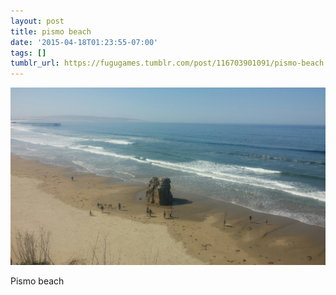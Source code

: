 ```yaml
---
layout: post
title: pismo beach
date: '2015-04-18T01:23:55-07:00'
tags: []
tumblr_url: https://fugugames.tumblr.com/post/116703901091/pismo-beach
---
```

 ![](/tumblr_files/tumblr_nmzlnv9KCe1tgne1po1_1280.jpg)  

Pismo beach


